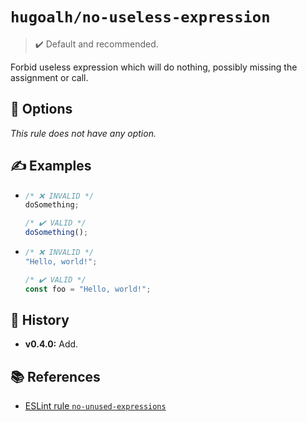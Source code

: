 # `hugoalh/no-useless-expression`

> ✔️ Default and recommended.

Forbid useless expression which will do nothing, possibly missing the assignment or call.

## 🔧 Options

*This rule does not have any option.*

## ✍️ Examples

- ```ts
  /* ❌ INVALID */
  doSomething;

  /* ✔️ VALID */
  doSomething();
  ```
- ```ts
  /* ❌ INVALID */
  "Hello, world!";

  /* ✔️ VALID */
  const foo = "Hello, world!";
  ```

## 📜 History

- **v0.4.0:** Add.

## 📚 References

- [ESLint rule `no-unused-expressions`](https://eslint.org/docs/latest/rules/no-unused-expressions)
